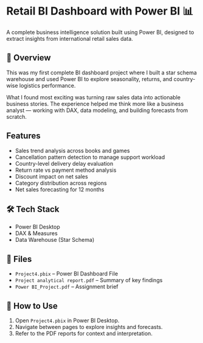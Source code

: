 # Retail BI Dashboard with Power BI 📊

A complete business intelligence solution built using Power BI, designed to extract insights from international retail sales data.

## 🧠 Overview
This was my first complete BI dashboard project where I built a star schema warehouse and used Power BI to explore seasonality, returns, and country-wise logistics performance.

What I found most exciting was turning raw sales data into actionable business stories. The experience helped me think more like a business analyst — working with DAX, data modeling, and building forecasts from scratch.

## Features

- Sales trend analysis across books and games
- Cancellation pattern detection to manage support workload
- Country-level delivery delay evaluation
- Return rate vs payment method analysis
- Discount impact on net sales
- Category distribution across regions
- Net sales forecasting for 12 months

## 🛠 Tech Stack

- Power BI Desktop
- DAX & Measures
- Data Warehouse (Star Schema)

## 📂 Files

- `Project4.pbix` – Power BI Dashboard File
- `Project analytical report.pdf` – Summary of key findings
- `Power BI_Project.pdf` – Assignment brief

## 🚀 How to Use

1. Open `Project4.pbix` in Power BI Desktop.
2. Navigate between pages to explore insights and forecasts.
3. Refer to the PDF reports for context and interpretation.
